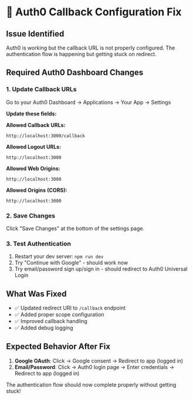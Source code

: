 # 🔧 Auth0 Callback Configuration Fix

## Issue Identified
Auth0 is working but the callback URL is not properly configured. The authentication flow is happening but getting stuck on redirect.

## Required Auth0 Dashboard Changes

### 1. Update Callback URLs
Go to your Auth0 Dashboard → Applications → Your App → Settings

**Update these fields:**

**Allowed Callback URLs:**
```
http://localhost:3000/callback
```

**Allowed Logout URLs:**
```
http://localhost:3000
```

**Allowed Web Origins:**
```
http://localhost:3000
```

**Allowed Origins (CORS):**
```
http://localhost:3000
```

### 2. Save Changes
Click "Save Changes" at the bottom of the settings page.

### 3. Test Authentication
1. Restart your dev server: `npm run dev`
2. Try "Continue with Google" - should work now
3. Try email/password sign up/sign in - should redirect to Auth0 Universal Login

## What Was Fixed
- ✅ Updated redirect URI to `/callback` endpoint
- ✅ Added proper scope configuration
- ✅ Improved callback handling
- ✅ Added debug logging

## Expected Behavior After Fix
1. **Google OAuth**: Click → Google consent → Redirect to app (logged in)
2. **Email/Password**: Click → Auth0 login page → Enter credentials → Redirect to app (logged in)

The authentication flow should now complete properly without getting stuck!